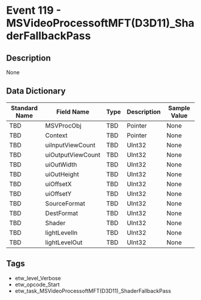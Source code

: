 # Event 119 - MSVideoProcessoftMFT(D3D11)_ShaderFallbackPass

## Description
None

## Data Dictionary
|Standard Name|Field Name|Type|Description|Sample Value|
|---|---|---|---|---|
|TBD|MSVProcObj|TBD|Pointer|None|None|
|TBD|Context|TBD|Pointer|None|None|
|TBD|uiInputViewCount|TBD|UInt32|None|None|
|TBD|uiOutputViewCount|TBD|UInt32|None|None|
|TBD|uiOutWidth|TBD|UInt32|None|None|
|TBD|uiOutHeight|TBD|UInt32|None|None|
|TBD|uiOffsetX|TBD|UInt32|None|None|
|TBD|uiOffsetY|TBD|UInt32|None|None|
|TBD|SourceFormat|TBD|UInt32|None|None|
|TBD|DestFormat|TBD|UInt32|None|None|
|TBD|Shader|TBD|UInt32|None|None|
|TBD|lightLevelIn|TBD|UInt32|None|None|
|TBD|lightLevelOut|TBD|UInt32|None|None|

## Tags
* etw_level_Verbose
* etw_opcode_Start
* etw_task_MSVideoProcessoftMFT(D3D11)_ShaderFallbackPass
